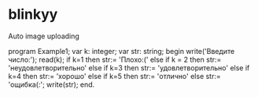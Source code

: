 # blinkyy
Auto image uploading

program Example1; var k: integer;
var str: string; begin
write('Введите число:'); read(k);
if k=1 then str:= 'Плохо:(' else
if k = 2 then str:= 'неудовлетворительно' else
if k=3 then str:= 'удовлетворительно' else
if k=4 then str:= 'хорошо' else
if k=5 then str:= 'отлично'
else str:= 'ощибка(:'; write(str);
end.


